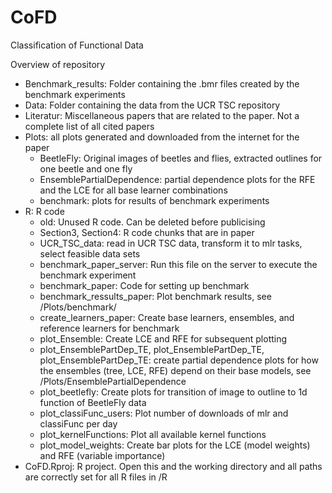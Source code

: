 # CoFD
Classification of Functional Data

Overview of repository
* Benchmark_results: Folder containing the .bmr files created by the benchmark experiments
* Data: Folder containing the data from the UCR TSC repository 
* Literatur: Miscellaneous papers that are related to the paper. Not a complete list of all cited papers
* Plots: all plots generated and downloaded from the internet for the paper
  * BeetleFly: Original images of beetles and flies, extracted outlines for one beetle and one fly
  * EnsemblePartialDependence: partial dependence plots for the RFE and the LCE for all base learner combinations
  * benchmark: plots for results of benchmark experiments
* R: R code
  * old: Unused R code. Can be deleted before publicising
  * Section3, Section4: R code chunks that are in paper
  * UCR_TSC_data: read in UCR TSC data, transform it to mlr tasks, select feasible data sets
  * benchmark_paper_server: Run this file on the server to execute the benchmark experiment
  * benchmark_paper: Code for setting up benchmark
  * benchmark_ressults_paper: Plot benchmark results, see /Plots/benchmark/
  * create_learners_paper: Create base learners, ensembles, and reference learners for benchmark
  * plot_Ensemble: Create LCE and RFE for subsequent plotting
  * plot_EnsemblePartDep_TE, plot_EnsemblePartDep_TE, plot_EnsemblePartDep_TE: create partial dependence plots for how the ensembles (tree, LCE, RFE) depend on their base models, see /Plots/EnsemblePartialDependence
  * plot_beetlefly: Create plots for transition of image to outline to 1d function of BeetleFly data
  * plot_classiFunc_users: Plot number of downloads of mlr and classiFunc per day
  * plot_kernelFunctions: Plot all available kernel functions
  * plot_model_weights: Create bar plots for the LCE (model weights) and RFE (variable importance)
* CoFD.Rproj: R project. Open this and the working directory and all paths are correctly set for all R files in /R


